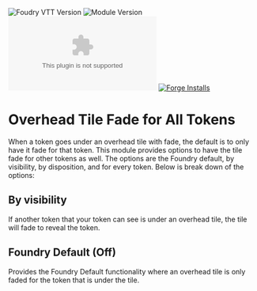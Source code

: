 ![Foudry VTT Version](https://img.shields.io/badge/FoundryVTT%20Version-0.8.9-orange) ![Module Version](https://img.shields.io/github/v/release/cdverrett94/FVTT-overhead-tile-fade-for-all-tokens?color=red) ![Latest Release Download Count](https://img.shields.io/github/downloads/cdverrett94/overhead-tile-fade-for-all-tokens/latest/package.zip)   [![Forge Installs](https://img.shields.io/badge/dynamic/json?label=Forge%20Installs&query=package.installs&suffix=%25&url=https%3A%2F%2Fforge-vtt.com%2Fapi%2Fbazaar%2Fpackage%2Foverhead-tile-fade-for-all-tokens&colorB=4aa94a)](https://forge-vtt.com/bazaar#package=overhead-tile-fade-for-all-tokens) 

# Overhead Tile Fade for All Tokens
When a token goes under an overhead tile with fade, the default is to only have it fade for that token. This module provides options to have the tile fade for other tokens as well. The options are the Foundry default, by visibility, by disposition, and for every token. Below is break down of the options:

## By visibility
If another token that your token can see is under an overhead tile, the tile will fade to reveal the token.

## Foundry Default (Off)
Provides the Foundry Default functionality where an overhead tile is only faded for the token that is under the tile.
